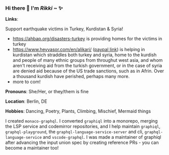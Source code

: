 ### Hi there 👋 I'm *Rikki* ~ :sparkles:

**Links**:

Support earthquake victims in Turkey, Kurdistan & Syria!

- https://ahbap.org/disasters-turkey is providing homes for the victims in turkey
- https://www.heyvasor.com/en/alikari/ ([paypal link](https://www.paypal.com/donate/?hosted_button_id=ST5BWWFB7FPGS)) is helping in kurdistan which straddles both turkey and syria, home to the kurdish and people of many ethnic groups from throughut west asia, and whom aren't receiving aid from the turkish government, or in the case of syria are denied aid because of the US trade sanctions, such as in Afrin. Over a thousand kurdish have perished, perhaps many more.
- more to com!

**Pronouns**: She/Her, or they/them is fine

**Location**: Berlin, DE

**Hobbies**: Dancing, Poetry, Plants, Climbing, Mischief, Mermaid things

I created `monaco-graphql`. I converted `graphiql` into a monorepo, merging the LSP service and codemirror repositories, and I help maintain `graphiql`, `graphql-playground`, the `graphql-language-service-server` and cli, `graphql-language-service` and `vscode-graphql`. I was made a maintainer of graphiql after advancing the input union spec by creating reference PRs - you can become a maintainer too!
